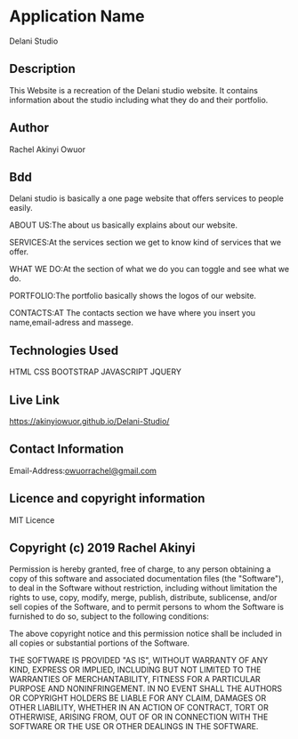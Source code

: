 # Application Name
Delani Studio
## Description
This Website is a recreation of the Delani studio website. It contains information about the studio including what they do and their portfolio.
## Author
Rachel Akinyi Owuor
## Bdd
Delani studio is basically a one page website that offers services to people easily.

ABOUT US:The about us basically explains about our website.

SERVICES:At the services section we get to know kind of services that we offer.

WHAT WE DO:At the section of what we do you can toggle and see what we do.

PORTFOLIO:The portfolio basically shows the logos of our website.

CONTACTS:AT The contacts section we have where you insert you name,email-adress and massege.
## Technologies Used
HTML
CSS
BOOTSTRAP
JAVASCRIPT
JQUERY
## Live Link
https://akinyiowuor.github.io/Delani-Studio/
## Contact Information
Email-Address:owuorrachel@gmail.com
## Licence and copyright information
MIT Licence
## Copyright (c) 2019 Rachel Akinyi
Permission is hereby granted, free of charge, to any person obtaining a copy of this software and associated documentation files (the "Software"), to deal in the Software without restriction, including without limitation the rights to use, copy, modify, merge, publish, distribute, sublicense, and/or sell copies of the Software, and to permit persons to whom the Software is furnished to do so, subject to the following conditions:

The above copyright notice and this permission notice shall be included in all copies or substantial portions of the Software.

THE SOFTWARE IS PROVIDED "AS IS", WITHOUT WARRANTY OF ANY KIND, EXPRESS OR IMPLIED, INCLUDING BUT NOT LIMITED TO THE WARRANTIES OF MERCHANTABILITY, FITNESS FOR A PARTICULAR PURPOSE AND NONINFRINGEMENT. IN NO EVENT SHALL THE AUTHORS OR COPYRIGHT HOLDERS BE LIABLE FOR ANY CLAIM, DAMAGES OR OTHER LIABILITY, WHETHER IN AN ACTION OF CONTRACT, TORT OR OTHERWISE, ARISING FROM, OUT OF OR IN CONNECTION WITH THE SOFTWARE OR THE USE OR OTHER DEALINGS IN THE SOFTWARE.